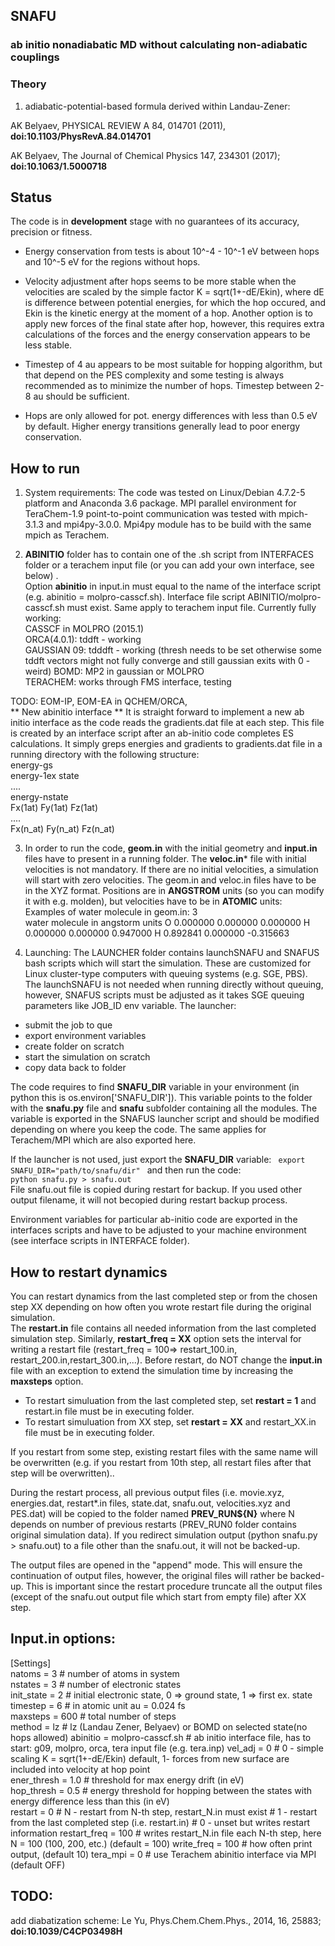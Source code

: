 ## SNAFU 

### **ab initio** nonadiabatic MD without calculating non-adiabatic couplings

### Theory

1) adiabatic-potential-based formula derived within Landau-Zener:

AK Belyaev, PHYSICAL REVIEW A 84, 014701 (2011), **doi:10.1103/PhysRevA.84.014701**

AK Belyaev, The Journal of Chemical Physics 147, 234301 (2017); **doi:10.1063/1.5000718**


## Status
The code is in **development** stage with no guarantees of its accuracy, precision or fitness. 

* Energy conservation from tests is about 10^-4 - 10^-1 eV between hops  and 10^-5 eV for the regions without hops. 

* Velocity adjustment after hops seems to be more stable when the velocities are scaled by the simple factor K = sqrt(1+-dE/Ekin), where dE is difference between potential energies, for which the hop occured, and Ekin is the kinetic energy at the moment of a hop. Another option is to apply new forces of the final state after hop, however, this requires extra calculations of the forces and the energy conservation appears to be less stable.

* Timestep of 4 au appears to be most suitable for hopping algorithm, but that depend on the PES complexity and some testing is always recommended as to minimize the number of hops. Timestep between 2-8 au should be sufficient.

* Hops are only allowed for pot. energy differences with less than 0.5 eV by default. Higher energy transitions generally lead to poor energy conservation.


## How to run
1) System requirements:
The code was tested on Linux/Debian 4.7.2-5 platform and Anaconda 3.6 package. MPI parallel environment for TeraChem-1.9 point-to-point communication was tested with mpich-3.1.3 and mpi4py-3.0.0. Mpi4py module has to be build with the same mpich as Terachem. 

1) **ABINITIO** folder has to contain one of the .sh script from INTERFACES folder or a terachem input file (or you can add your own interface, see below) .  
Option **abinitio** in input.in must equal to the name of the interface script (e.g. abinitio = molpro-casscf.sh). Interface file script ABINITIO/molpro-casscf.sh must exist. Same apply to terachem input file.
Currently fully working:  
CASSCF in MOLPRO (2015.1)  
ORCA(4.0.1): tddft -  working  
GAUSSIAN 09: tdddft - working (thresh needs to be set otherwise some tddft vectors might not fully converge and still gaussian exits with 0 - weird)
BOMD: MP2 in gaussian or MOLPRO  
TERACHEM: works through FMS interface, testing

TODO: EOM-IP, EOM-EA in QCHEM/ORCA,  
** New abinitio interface **
It is straight forward to implement a new ab initio interface as the code reads the gradients.dat file at each step. This file is created by an interface script after an ab-initio code completes ES calculations. It simply greps energies and gradients to gradients.dat file in a running directory with the following structure:  
energy-gs  
energy-1ex state  
....  
energy-nstate  
Fx(1at) Fy(1at) Fz(1at)  
....  
Fx(n_at) Fy(n_at) Fz(n_at)  

3) In order to run the code, **geom.in** with the initial geometry and **input.in** files have to present in a running folder.
The **veloc.in*** file with initial velocities is not mandatory. If there are no initial velocities, a simulation will start with zero velocities.
The geom.in and veloc.in files have to be in the XYZ format. Positions are in **ANGSTROM** units (so you can modify it with e.g. molden), but velocities have to be in **ATOMIC** units:  
Examples of water molecule in geom.in:
3  
water molecule in angstorm units
 O     0.000000     0.000000     0.000000
 H     0.000000     0.000000     0.947000
 H     0.892841     0.000000    -0.315663  

4) Launching:
The LAUNCHER folder contains launchSNAFU and SNAFUS bash scripts which will start the simulation. These are customized for Linux cluster-type computers with queuing systems (e.g. SGE, PBS). 
The launchSNAFU is not needed when running directly without queuing, however, SNAFUS scripts must be adjusted as it takes SGE queuing parameters like JOB_ID env variable. 
The launcher:  
- submit the job to que
- export environment variables   
- create folder on scratch  
- start the simulation on scratch
- copy data back to folder

The code requires to find **SNAFU_DIR** variable in your environment (in python this is os.environ['SNAFU_DIR']). This variable points to the folder with the **snafu.py** file and **snafu** subfolder containing all the modules. The variable is exported in the SNAFUS launcher script and should be modified depending on where you keep the code. The same applies for Terachem/MPI which are also exported here.

If the launcher is not used, just export the **SNAFU_DIR** variable:
  <code>
   export SNAFU_DIR="path/to/snafu/dir"
  </code>
and then run the code:
 <code>
 python snafu.py > snafu.out
 </code>  
File snafu.out file is copied during restart for backup. If you used other output filename, it will not becopied during restart backup process.  
 
Environment variables for particular ab-initio code are exported in the interfaces scripts and have to be adjusted to your machine environment (see interface scripts in INTERFACE folder).

## How to restart dynamics

You can restart dynamics from the last completed step or from the chosen step XX depending on how often you wrote restart file during the original simulation.  
The **restart.in** file contains all needed information from the last completed simulation step. Similarly, **restart_freq = XX** option sets the interval for writing a restart file (restart_freq = 100=> restart_100.in, restart_200.in,restart_300.in,...). Before restart, do NOT change the **input.in** file with an exception to extend the simulation time by increasing the **maxsteps** option.   

* To restart simuluation from the last completed step, set **restart = 1** and restart.in file must be in executing folder.
* To restart simuluation from XX step, set **restart = XX** and restart_XX.in file must be in executing folder.

If you restart from some step, existing restart files with the same name will be overwritten (e.g. if you restart from 10th step, all restart files after that step will be overwritten)..

During the restart process, all previous output files (i.e. movie.xyz, energies.dat, restart*.in files, state.dat, snafu.out, velocities.xyz and PES.dat) will be copied to the folder named **PREV_RUN${N}** where N depends on number of previous restarts (PREV_RUN0 folder contains original simulation data). If you redirect simulation output (python snafu.py > snafu.out) to a file other than the snafu.out, it will not be backed-up. 

The output files are opened in the "append" mode. This will ensure the continuation of output files, however, the original files will rather be backed-up. This is important since the restart procedure truncate all the output files (except of the snafu.out output file which start from empty file) after XX step.
## Input.in options:

[Settings]  
natoms  = 3                # number of atoms in system  
nstates = 3                # number of electronic states  
init_state = 2             # initial electronic state, 0 => ground state, 1 => first ex. state  
timestep = 6               # in atomic unit au = 0.024 fs   
maxsteps = 600             # total number of steps  
method  = lz               # lz (Landau Zener, Belyaev) or BOMD on selected state(no hops allowed)
abinitio  = molpro-casscf.sh  # ab initio interface file, has to start:  g09, molpro, orca, tera input file (e.g. tera.inp)
vel_adj = 0                # 0  - simple scaling K = sqrt(1+-dE/Ekin) default, 1- forces from new surface are included into velocity at hop point    
ener_thresh = 1.0          # threshold for max energy drift (in eV)     
hop_thresh = 0.5           # energy threshold for hopping between the states with energy difference less than this (in eV)    
restart = 0                # N - restart from N-th step, restart_N.in must exist
                           # 1 - restart from the last completed step (i.e. restart.in)
                           # 0 - unset but writes restart information
restart_freq = 100         # writes restart_N.in file each N-th step, here N = 100 (100, 200, etc.) (default = 100)
write_freq = 100           # how often print output, (default 10)
tera_mpi = 0               # use Terachem abinitio interface via MPI (default OFF) 

## TODO:
add diabatization scheme: Le Yu, Phys.Chem.Chem.Phys., 2014, 16, 25883; **doi:10.1039/C4CP03498H**  
